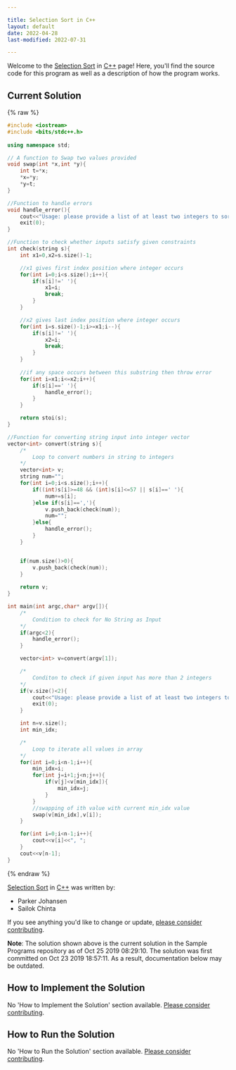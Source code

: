 ```yaml
---

title: Selection Sort in C++
layout: default
date: 2022-04-28
last-modified: 2022-07-31

---
```


Welcome to the [Selection Sort](https://sampleprograms.io/projects/selection-sort) in [C++](https://sampleprograms.io/languages/c-plus-plus) page! Here, you'll find the source code for this program as well as a description of how the program works.

## Current Solution

{% raw %}

```c++
#include <iostream>
#include <bits/stdc++.h>
 
using namespace std;

// A function to Swap two values provided
void swap(int *x,int *y){
	int t=*x;
	*x=*y;
	*y=t;
}

//Function to handle errors
void handle_error(){
	cout<<"Usage: please provide a list of at least two integers to sort in the format \"1, 2, 3, 4, 5\""<<endl;
	exit(0);
}

//Function to check whether inputs satisfy given constraints
int check(string s){
	int x1=0,x2=s.size()-1;

	//x1 gives first index position where integer occurs
	for(int i=0;i<s.size();i++){
		if(s[i]!=' '){
			x1=i;
			break;
		}
	}

	//x2 gives last index position where integer occurs
	for(int i=s.size()-1;i>=x1;i--){
		if(s[i]!=' '){
			x2=i;
			break;
		}
	}
	
	//if any space occurs between this substring then throw error
	for(int i=x1;i<=x2;i++){
		if(s[i]==' '){
			handle_error();
		}
	}

	return stoi(s);
}

//Function for converting string input into integer vector 
vector<int> convert(string s){
	/*
		Loop to convert numbers in string to integers
	*/
	vector<int> v;
	string num="";
	for(int i=0;i<s.size();i++){
		if((int)s[i]>=48 && (int)s[i]<=57 || s[i]==' '){
			num+=s[i];
		}else if(s[i]==','){
			v.push_back(check(num));
			num="";
		}else{
			handle_error();	
		}
	}


	if(num.size()>0){
		v.push_back(check(num));
	}
	
	return v;
}

int main(int argc,char* argv[]){
	/*
		Condition to check for No String as Input
	*/
	if(argc<2){
		handle_error();
	}

	vector<int> v=convert(argv[1]);

	/*
		Conditon to check if given input has more than 2 integers
	*/
	if(v.size()<2){
		cout<<"Usage: please provide a list of at least two integers to sort in the format \"1, 2, 3, 4, 5\""<<endl;
		exit(0);
	}

	int n=v.size();
	int min_idx;

	/*
		Loop to iterate all values in array
	*/
	for(int i=0;i<n-1;i++){
		min_idx=i;
		for(int j=i+1;j<n;j++){
			if(v[j]<v[min_idx]){
				min_idx=j;
			}
		}
		//swapping of ith value with current min_idx value
		swap(v[min_idx],v[i]);
	}

	for(int i=0;i<n-1;i++){
		cout<<v[i]<<", ";
	}
	cout<<v[n-1];
}
```

{% endraw %}

[Selection Sort](https://sampleprograms.io/projects/selection-sort) in [C++](https://sampleprograms.io/languages/c-plus-plus) was written by:

- Parker Johansen
- Sailok Chinta

If you see anything you'd like to change or update, [please consider contributing](https://github.com/TheRenegadeCoder/sample-programs).

**Note**: The solution shown above is the current solution in the Sample Programs repository as of Oct 25 2019 08:29:10. The solution was first committed on Oct 23 2019 18:57:11. As a result, documentation below may be outdated.

## How to Implement the Solution

No 'How to Implement the Solution' section available. [Please consider contributing](https://github.com/TheRenegadeCoder/sample-programs-website).

## How to Run the Solution

No 'How to Run the Solution' section available. [Please consider contributing](https://github.com/TheRenegadeCoder/sample-programs-website).